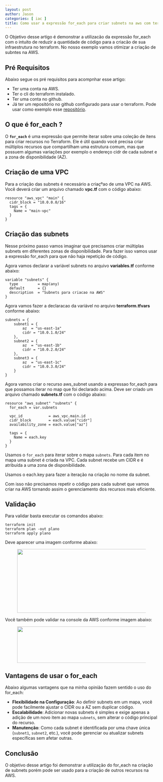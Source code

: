 ```yaml
---
layout: post
author: Jason
categories: [ iac ]
title: Como usar a expressão for_each para criar subnets na aws com terraform
---
```


O Objetivo desse artigo é demonstrar a utilizacão da expressão for_each
com o intuito de reduzir a quantidade de código para a criacão de sua
infraestrutura no terraform. No nosso exemplo vamos otimizar a criação
de subntes na AWS.

## Pré Requisitos 

Abaixo segue os pré requisitos para acompnhar esse artigo:

-   Ter uma conta na AWS.
-   Ter o cli do terraform instalado.
-   Ter uma conta no github.
-   Já ter um repositório no github configurado para usar o terraform.
    Pode usar como exemplo esse
    [repositório](https://github.com/jjasonhenrique/terraform-blog-jason).

## O que é for_each ? 

O **`for_each`** é uma expressão que permite iterar sobre uma coleção de
itens para criar recursos no Terraform. Ele é útil quando você precisa
criar múltiplos recursos que compartilham uma estrutura comum, mas que
possuem algumas variações por exemplo o endereço cidr de cada subnet e a
zona de disponibilidade (AZ).

## Criação de uma VPC 

Para a criação das subnets é necessário a criaçºao de uma VPC na AWS.
Você deverá criar um arquivo chamado **vpc.tf** com o código abaixo:

``` 
resource "aws_vpc" "main" {
  cidr_block = "10.0.0.0/16"
  tags = {
    Name = "main-vpc"
  }
}
```

## Criação das subnets 

Nesse próximo passo vamos imaginar que precisamos criar múltiplas
subnets em diferentes zonas de disponibilidade. Para fazer isso vamos
usar a expressão for_each para que não haja repetição de código.

Agora vamos declarar a variável subnets no arquivo **variables.tf**
conforme abaixo:

``` 
variable "subnets" {
  type         = map(any)
  default      = {}
  description  = "Subnets para criacao na AWS"
}
```

Agora vamos fazer a declaracao da variável no arquivo
**terraform.tfvars** conforme abaixo:

``` 
subnets = {
    subnet1 = {
        az  = "us-east-1a"
        cidr = "10.0.1.0/24"
    },
    subnet2 = {
        az  = "us-east-1b"
        cidr = "10.0.2.0/24"
    },
    subnet3 = {
        az  = "us-east-1c"
        cidr = "10.0.3.0/24"
    }
}
```

Agora vamos criar o recurso aws_subnet usando a expressao for_each para
que possamos iterar no map que foi declarado acima. Deve ser criado um
arquivo chamado **subnets.tf** com o código abaixo:

``` 
resource "aws_subnet" "subnets" {
  for_each = var.subnets

  vpc_id            = aws_vpc.main.id
  cidr_block        = each.value["cidr"]
  availability_zone = each.value["az"]

  tags = {
    Name = each.key
  }
}
```

Usamos o `for_each` para iterar sobre o mapa `subnets`. Para cada item
no mapa uma subnet é criada na VPC. Cada subnet recebe um CIDR e é
atribuída a uma zona de disponibilidade.

Usamos o each.key para fazer a iteração na criação no nome da subnet.

Com isso não precisamos repetir o código para cada subnet que vamos
criar na AWS tornando assim o gerenciamento dos recursos mais eficiente.

## Validação 

Para validar basta executar os comandos abaixo:

``` 
terraform init
terraform plan -out plano
terraform apply plano
```

Deve aparecer uma imagem conforme abaixo:

<figure class="wp-block-image size-large">
<img
src="https://jjasonhenrique.me/wp-content/uploads/2024/08/image-12.png?w=765"
class="wp-image-1146" data-attachment-id="1146"
data-permalink="https://jjasonhenrique.me/2024/08/18/como-usar-a-expressao-for_each-para-criar-subnets-na-aws-com-terraform/image-56/"
data-orig-file="https://jjasonhenrique.me/wp-content/uploads/2024/08/image-12.png"
data-orig-size="765,210" data-comments-opened="1"
data-image-meta="{&quot;aperture&quot;:&quot;0&quot;,&quot;credit&quot;:&quot;&quot;,&quot;camera&quot;:&quot;&quot;,&quot;caption&quot;:&quot;&quot;,&quot;created_timestamp&quot;:&quot;0&quot;,&quot;copyright&quot;:&quot;&quot;,&quot;focal_length&quot;:&quot;0&quot;,&quot;iso&quot;:&quot;0&quot;,&quot;shutter_speed&quot;:&quot;0&quot;,&quot;title&quot;:&quot;&quot;,&quot;orientation&quot;:&quot;0&quot;}"
data-image-title="image" data-image-description="" data-image-caption=""
data-medium-file="https://jjasonhenrique.me/wp-content/uploads/2024/08/image-12.png?w=300"
data-large-file="https://jjasonhenrique.me/wp-content/uploads/2024/08/image-12.png?w=765"
srcset="https://jjasonhenrique.me/wp-content/uploads/2024/08/image-12.png 765w, https://jjasonhenrique.me/wp-content/uploads/2024/08/image-12.png?w=150 150w, https://jjasonhenrique.me/wp-content/uploads/2024/08/image-12.png?w=300 300w"
sizes="(max-width: 765px) 100vw, 765px" width="765" height="210" />
</figure>

Você também pode validar na console da AWS conforme imagem abaixo:

<figure class="wp-block-image size-large">
<img
src="https://jjasonhenrique.me/wp-content/uploads/2024/08/image-13.png?w=1024"
class="wp-image-1148" data-attachment-id="1148"
data-permalink="https://jjasonhenrique.me/2024/08/18/como-usar-a-expressao-for_each-para-criar-subnets-na-aws-com-terraform/image-57/"
data-orig-file="https://jjasonhenrique.me/wp-content/uploads/2024/08/image-13.png"
data-orig-size="1666,196" data-comments-opened="1"
data-image-meta="{&quot;aperture&quot;:&quot;0&quot;,&quot;credit&quot;:&quot;&quot;,&quot;camera&quot;:&quot;&quot;,&quot;caption&quot;:&quot;&quot;,&quot;created_timestamp&quot;:&quot;0&quot;,&quot;copyright&quot;:&quot;&quot;,&quot;focal_length&quot;:&quot;0&quot;,&quot;iso&quot;:&quot;0&quot;,&quot;shutter_speed&quot;:&quot;0&quot;,&quot;title&quot;:&quot;&quot;,&quot;orientation&quot;:&quot;0&quot;}"
data-image-title="image" data-image-description="" data-image-caption=""
data-medium-file="https://jjasonhenrique.me/wp-content/uploads/2024/08/image-13.png?w=300"
data-large-file="https://jjasonhenrique.me/wp-content/uploads/2024/08/image-13.png?w=1024"
srcset="https://jjasonhenrique.me/wp-content/uploads/2024/08/image-13.png?w=1024 1024w, https://jjasonhenrique.me/wp-content/uploads/2024/08/image-13.png?w=150 150w, https://jjasonhenrique.me/wp-content/uploads/2024/08/image-13.png?w=300 300w, https://jjasonhenrique.me/wp-content/uploads/2024/08/image-13.png?w=768 768w, https://jjasonhenrique.me/wp-content/uploads/2024/08/image-13.png 1666w"
sizes="(max-width: 1024px) 100vw, 1024px" width="1024" height="120" />
</figure>

## Vantagens de usar o for_each 

Abaixo algumas vantagens que na minha opinião fazem sentido o uso do
for_each:

-   **Flexibilidade na Configuração**: Ao definir subnets em um mapa,
    você pode facilmente ajustar o CIDR ou a AZ sem duplicar código.
-   **Escalabilidade**: Adicionar novas subnets é simples e exige apenas
    a adição de um novo item ao mapa `subnets`, sem alterar o código
    principal do recurso.
-   **Manutenção**: Como cada subnet é identificada por uma chave única
    (`subnet1`, `subnet2`, etc.), você pode gerenciar ou atualizar
    subnets específicas sem afetar outras.

## Conclusão 

O objetivo desse artigo foi demonstrar a utilização do for_each na
criação de subnets porém pode ser usado para a criação de outros
recursos na AWS.